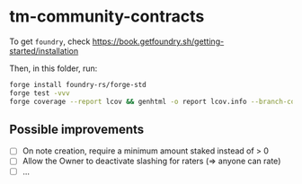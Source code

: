 # tm-community-contracts

To get `foundry`, check https://book.getfoundry.sh/getting-started/installation

Then, in this folder, run:

```sh
forge install foundry-rs/forge-std
forge test -vvv
forge coverage --report lcov && genhtml -o report lcov.info --branch-coverage
```

## Possible improvements

- [ ] On note creation, require a minimum amount staked instead of > 0
- [ ] Allow the Owner to deactivate slashing for raters (=> anyone can rate)
- [ ] ...